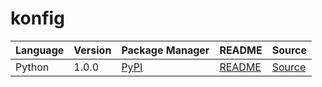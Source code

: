# konfig

|Language|Version|Package Manager|README|Source|
|-|-|-|-|-|
|Python|1.0.0|[PyPI](https://pypi.org/project/python-pydantic-union/1.0.0)|[README](https://github.com/konfig-dev/konfig/tree/HEAD/python#readme)|[Source](https://github.com/konfig-dev/konfig/tree/HEAD/python)|